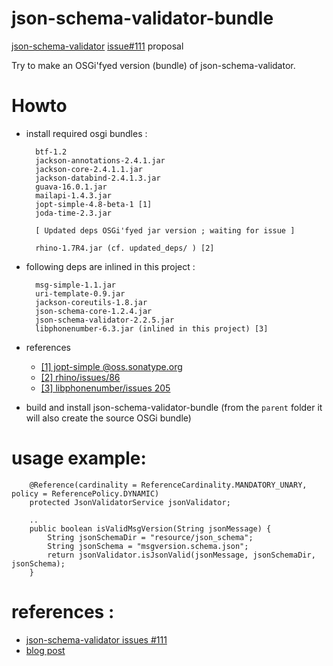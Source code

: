 json-schema-validator-bundle
============================

[json-schema-validator](https://github.com/fge/json-schema-validator) [issue#111](https://github.com/fge/json-schema-validator/issues/111) proposal

Try to make an OSGi'fyed version (bundle) of json-schema-validator.

Howto
=====

* install required osgi bundles :

        btf-1.2
        jackson-annotations-2.4.1.jar
        jackson-core-2.4.1.1.jar
        jackson-databind-2.4.1.3.jar
        guava-16.0.1.jar
        mailapi-1.4.3.jar
        jopt-simple-4.8-beta-1 [1]
        joda-time-2.3.jar

        [ Updated deps OSGi'fyed jar version ; waiting for issue ] 

        rhino-1.7R4.jar (cf. updated_deps/ ) [2]

* following deps are inlined in this project :

        msg-simple-1.1.jar
        uri-template-0.9.jar
        jackson-coreutils-1.8.jar
        json-schema-core-1.2.4.jar
        json-schema-validator-2.2.5.jar
        libphonenumber-6.3.jar (inlined in this project) [3]

* references             
    * [[1] jopt-simple @oss.sonatype.org](https://oss.sonatype.org/#nexus-search;quick~jopt-simple)
    * [[2] rhino/issues/86](https://github.com/mozilla/rhino/issues/86)
    * [[3] libphonenumber/issues 205](https://code.google.com/p/libphonenumber/issues/detail?id=205)


* build and install json-schema-validator-bundle (from the `parent` folder it will also create the source OSGi bundle)


usage example:
==============
```
    @Reference(cardinality = ReferenceCardinality.MANDATORY_UNARY, policy = ReferencePolicy.DYNAMIC)
    protected JsonValidatorService jsonValidator;
    
    ..
    public boolean isValidMsgVersion(String jsonMessage) {
        String jsonSchemaDir = "resource/json_schema";
        String jsonSchema = "msgversion.schema.json";
        return jsonValidator.isJsonValid(jsonMessage, jsonSchemaDir, jsonSchema);
    }
```

references :
============
* [json-schema-validator issues #111](https://github.com/fge/json-schema-validator/issues/111)
* [blog post](http://curiositedevie.blogspot.fr/2014/08/use-json-schema-validator-as-osgi-bundle.html)
